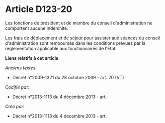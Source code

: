 # Article D123-20

Les fonctions de président et de membre du conseil d'administration ne comportent aucune indemnité.

Les frais de déplacement et de séjour pour assister aux séances du conseil d'administration sont remboursés dans les
conditions prévues par la réglementation applicable aux fonctionnaires de l'Etat.

**Liens relatifs à cet article**

_Anciens textes_:

  - Décret n°2009-1321 du 28 octobre 2009 - art. 20 (VT)

_Codifié par_:

  - Décret n°2013-1113 du 4 décembre 2013 - art.

_Créé par_:

  - Décret n°2013-1113 du 4 décembre 2013 - art.
